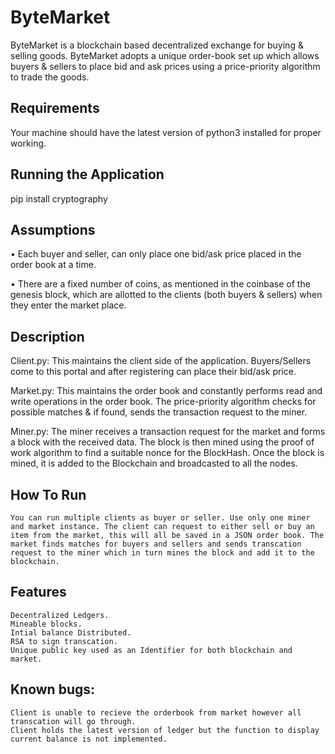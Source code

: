 # ByteMarket
ByteMarket is a blockchain based decentralized exchange for buying & selling goods. ByteMarket adopts a unique order-book set up which allows buyers & sellers to place bid and ask prices using a price-priority algorithm to trade the goods.
## Requirements
Your machine should have the latest version of python3 installed for proper working.

## Running the Application
pip install cryptography

## Assumptions
•	Each buyer and seller, can only place one bid/ask price placed in the order book at a time.


•	There are a fixed number of coins, as mentioned in the coinbase of the genesis block, which are allotted to the clients (both buyers & sellers) when they enter the market place.

## Description

Client.py: This maintains the client side of the application. Buyers/Sellers come to this portal and after registering can place their bid/ask price.



Market.py: This maintains the order book and constantly performs read and write operations in the order book. The price-priority algorithm checks for possible matches & if found, sends the transaction request to the miner.


Miner.py: The miner receives a transaction request for the market and forms a block with the received data. The block is then mined using the proof of work algorithm to find a suitable nonce for the BlockHash. Once the block is mined, it is added to the Blockchain and broadcasted to all the nodes.


## How To Run
    You can run multiple clients as buyer or seller. Use only one miner and market instance. The client can request to either sell or buy an item from the market, this will all be saved in a JSON order book. The market finds matches for buyers and sellers and sends transcation request to the miner which in turn mines the block and add it to the blockchain.

## Features
    Decentralized Ledgers.
    Mineable blocks.
    Intial balance Distributed.
    RSA to sign transcation.
    Unique public key used as an Identifier for both blockchain and market.


## Known bugs:
    Client is unable to recieve the orderbook from market however all transcation will go through.
    Client holds the latest version of ledger but the function to display current balance is not implemented.